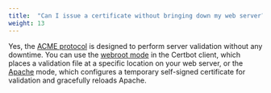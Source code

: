 ```yaml
---
title:  "Can I issue a certificate without bringing down my web server?"
weight: 13
---
```


Yes, the [ACME protocol](https://github.com/ietf-wg-acme/acme/blob/master/draft-ietf-acme-acme.md) is designed to perform server validation without any downtime. You can use the [webroot mode](https://letsencrypt.readthedocs.org/en/latest/using.html#webroot) in the Certbot client, which places a validation file at a specific location on your web server, or the [Apache](https://letsencrypt.readthedocs.org/en/latest/using.html#apache) mode, which configures a temporary self-signed certificate for validation and gracefully reloads Apache.
